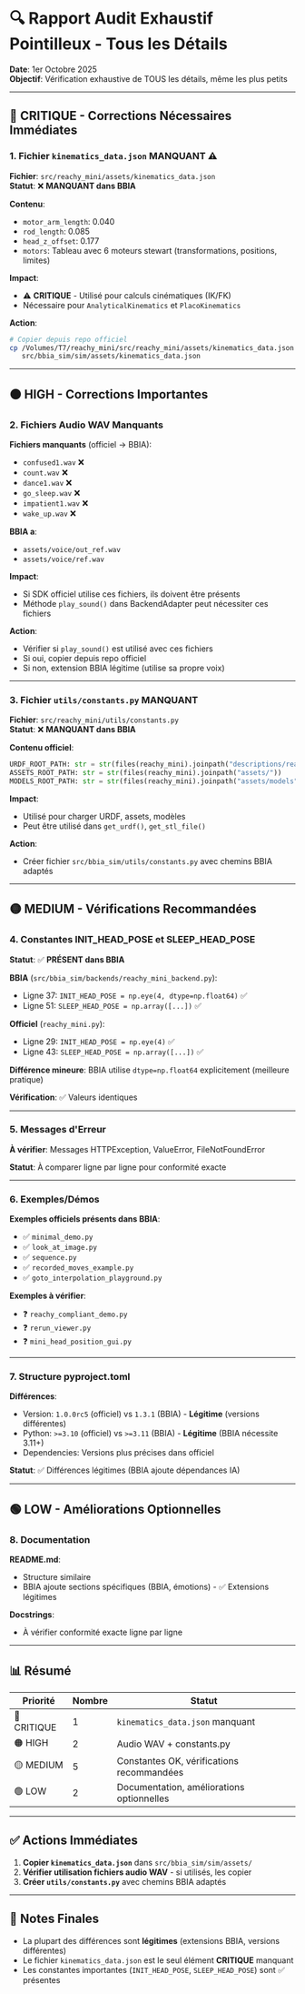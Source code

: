 # 🔍 Rapport Audit Exhaustif Pointilleux - Tous les Détails

**Date**: 1er Octobre 2025  
**Objectif**: Vérification exhaustive de TOUS les détails, même les plus petits

---

## 🔴 CRITIQUE - Corrections Nécessaires Immédiates

### 1. Fichier `kinematics_data.json` MANQUANT ⚠️

**Fichier**: `src/reachy_mini/assets/kinematics_data.json`  
**Statut**: ❌ **MANQUANT dans BBIA**

**Contenu**:
- `motor_arm_length`: 0.040
- `rod_length`: 0.085
- `head_z_offset`: 0.177
- `motors`: Tableau avec 6 moteurs stewart (transformations, positions, limites)

**Impact**: 
- ⚠️ **CRITIQUE** - Utilisé pour calculs cinématiques (IK/FK)
- Nécessaire pour `AnalyticalKinematics` et `PlacoKinematics`

**Action**: 
```bash
# Copier depuis repo officiel
cp /Volumes/T7/reachy_mini/src/reachy_mini/assets/kinematics_data.json \
   src/bbia_sim/sim/assets/kinematics_data.json
```

---

## 🟠 HIGH - Corrections Importantes

### 2. Fichiers Audio WAV Manquants

**Fichiers manquants** (officiel → BBIA):
- `confused1.wav` ❌
- `count.wav` ❌
- `dance1.wav` ❌
- `go_sleep.wav` ❌
- `impatient1.wav` ❌
- `wake_up.wav` ❌

**BBIA a**:
- `assets/voice/out_ref.wav`
- `assets/voice/ref.wav`

**Impact**: 
- Si SDK officiel utilise ces fichiers, ils doivent être présents
- Méthode `play_sound()` dans BackendAdapter peut nécessiter ces fichiers

**Action**: 
- Vérifier si `play_sound()` est utilisé avec ces fichiers
- Si oui, copier depuis repo officiel
- Si non, extension BBIA légitime (utilise sa propre voix)

---

### 3. Fichier `utils/constants.py` MANQUANT

**Fichier**: `src/reachy_mini/utils/constants.py`  
**Statut**: ❌ **MANQUANT dans BBIA**

**Contenu officiel**:
```python
URDF_ROOT_PATH: str = str(files(reachy_mini).joinpath("descriptions/reachy_mini/urdf"))
ASSETS_ROOT_PATH: str = str(files(reachy_mini).joinpath("assets/"))
MODELS_ROOT_PATH: str = str(files(reachy_mini).joinpath("assets/models"))
```

**Impact**: 
- Utilisé pour charger URDF, assets, modèles
- Peut être utilisé dans `get_urdf()`, `get_stl_file()`

**Action**: 
- Créer fichier `src/bbia_sim/utils/constants.py` avec chemins BBIA adaptés

---

## 🟡 MEDIUM - Vérifications Recommandées

### 4. Constantes INIT_HEAD_POSE et SLEEP_HEAD_POSE

**Statut**: ✅ **PRÉSENT dans BBIA**

**BBIA** (`src/bbia_sim/backends/reachy_mini_backend.py`):
- Ligne 37: `INIT_HEAD_POSE = np.eye(4, dtype=np.float64)` ✅
- Ligne 51: `SLEEP_HEAD_POSE = np.array([...])` ✅

**Officiel** (`reachy_mini.py`):
- Ligne 29: `INIT_HEAD_POSE = np.eye(4)` ✅
- Ligne 43: `SLEEP_HEAD_POSE = np.array([...])` ✅

**Différence mineure**: BBIA utilise `dtype=np.float64` explicitement (meilleure pratique)

**Vérification**: ✅ Valeurs identiques

---

### 5. Messages d'Erreur

**À vérifier**: Messages HTTPException, ValueError, FileNotFoundError

**Statut**: À comparer ligne par ligne pour conformité exacte

---

### 6. Exemples/Démos

**Exemples officiels présents dans BBIA**:
- ✅ `minimal_demo.py`
- ✅ `look_at_image.py`
- ✅ `sequence.py`
- ✅ `recorded_moves_example.py`
- ✅ `goto_interpolation_playground.py`

**Exemples à vérifier**:
- ❓ `reachy_compliant_demo.py`
- ❓ `rerun_viewer.py`
- ❓ `mini_head_position_gui.py`

---

### 7. Structure pyproject.toml

**Différences**:
- Version: `1.0.0rc5` (officiel) vs `1.3.1` (BBIA) - **Légitime** (versions différentes)
- Python: `>=3.10` (officiel) vs `>=3.11` (BBIA) - **Légitime** (BBIA nécessite 3.11+)
- Dependencies: Versions plus précises dans officiel

**Statut**: ✅ Différences légitimes (BBIA ajoute dépendances IA)

---

## 🟢 LOW - Améliorations Optionnelles

### 8. Documentation

**README.md**:
- Structure similaire
- BBIA ajoute sections spécifiques (BBIA, émotions) - ✅ Extensions légitimes

**Docstrings**:
- À vérifier conformité exacte ligne par ligne

---

## 📊 Résumé

| Priorité | Nombre | Statut |
|----------|--------|--------|
| 🔴 CRITIQUE | 1 | `kinematics_data.json` manquant |
| 🟠 HIGH | 2 | Audio WAV + constants.py |
| 🟡 MEDIUM | 5 | Constantes OK, vérifications recommandées |
| 🟢 LOW | 2 | Documentation, améliorations optionnelles |

---

## ✅ Actions Immédiates

1. **Copier `kinematics_data.json`** dans `src/bbia_sim/sim/assets/`
2. **Vérifier utilisation fichiers audio WAV** - si utilisés, les copier
3. **Créer `utils/constants.py`** avec chemins BBIA adaptés

---

## 📝 Notes Finales

- La plupart des différences sont **légitimes** (extensions BBIA, versions différentes)
- Le fichier `kinematics_data.json` est le seul élément **CRITIQUE** manquant
- Les constantes importantes (`INIT_HEAD_POSE`, `SLEEP_HEAD_POSE`) sont ✅ présentes

